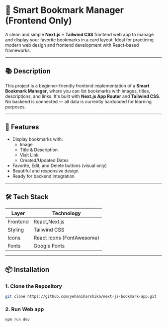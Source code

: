 # 🔖 Smart Bookmark Manager (Frontend Only)

A clean and simple **Next.js + Tailwind CSS** frontend web app to manage and display your favorite bookmarks in a card layout. Ideal for practicing modern web design and frontend development with React-based frameworks.

---

## 📚 Description

This project is a beginner-friendly frontend implementation of a **Smart Bookmark Manager**, where you can list bookmarks with images, titles, descriptions, and links. It's built with **Next.js App Router** and **Tailwind CSS**. No backend is connected — all data is currently hardcoded for learning purposes.

---

## 🚀 Features

- Display bookmarks with:
  - Image
  - Title & Description
  - Visit Link
  - Created/Updated Dates
- Favorite, Edit, and Delete buttons (visual only)
- Beautiful and responsive design
- Ready for backend integration

---

## 🛠️ Tech Stack

| Layer    | Technology        |
|----------|-------------------|
| Frontend | React,Next.js |
| Styling  | Tailwind CSS      |
| Icons    | React Icons (FontAwesome) |
| Fonts    | Google Fonts      |

---

## 📦 Installation

### 1. Clone the Repository

```bash
git clone https://github.com/yehaniharshika/next-js-bookmark-app.git
```

### 2. Run Web app
```bash
npm run dev
```